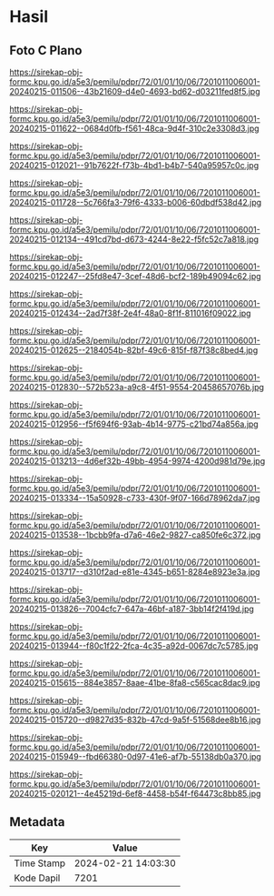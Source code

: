 # Hasil

## Foto C Plano

https://sirekap-obj-formc.kpu.go.id/a5e3/pemilu/pdpr/72/01/01/10/06/7201011006001-20240215-011506--43b21609-d4e0-4693-bd62-d03211fed8f5.jpg

https://sirekap-obj-formc.kpu.go.id/a5e3/pemilu/pdpr/72/01/01/10/06/7201011006001-20240215-011622--0684d0fb-f561-48ca-9d4f-310c2e3308d3.jpg

https://sirekap-obj-formc.kpu.go.id/a5e3/pemilu/pdpr/72/01/01/10/06/7201011006001-20240215-012021--91b7622f-f73b-4bd1-b4b7-540a95957c0c.jpg

https://sirekap-obj-formc.kpu.go.id/a5e3/pemilu/pdpr/72/01/01/10/06/7201011006001-20240215-011728--5c766fa3-79f6-4333-b006-60dbdf538d42.jpg

https://sirekap-obj-formc.kpu.go.id/a5e3/pemilu/pdpr/72/01/01/10/06/7201011006001-20240215-012134--491cd7bd-d673-4244-8e22-f5fc52c7a818.jpg

https://sirekap-obj-formc.kpu.go.id/a5e3/pemilu/pdpr/72/01/01/10/06/7201011006001-20240215-012247--25fd8e47-3cef-48d6-bcf2-189b49094c62.jpg

https://sirekap-obj-formc.kpu.go.id/a5e3/pemilu/pdpr/72/01/01/10/06/7201011006001-20240215-012434--2ad7f38f-2e4f-48a0-8f1f-811016f09022.jpg

https://sirekap-obj-formc.kpu.go.id/a5e3/pemilu/pdpr/72/01/01/10/06/7201011006001-20240215-012625--2184054b-82bf-49c6-815f-f87f38c8bed4.jpg

https://sirekap-obj-formc.kpu.go.id/a5e3/pemilu/pdpr/72/01/01/10/06/7201011006001-20240215-012830--572b523a-a9c8-4f51-9554-20458657076b.jpg

https://sirekap-obj-formc.kpu.go.id/a5e3/pemilu/pdpr/72/01/01/10/06/7201011006001-20240215-012956--f5f694f6-93ab-4b14-9775-c21bd74a856a.jpg

https://sirekap-obj-formc.kpu.go.id/a5e3/pemilu/pdpr/72/01/01/10/06/7201011006001-20240215-013213--4d6ef32b-49bb-4954-9974-4200d981d79e.jpg

https://sirekap-obj-formc.kpu.go.id/a5e3/pemilu/pdpr/72/01/01/10/06/7201011006001-20240215-013334--15a50928-c733-430f-9f07-166d78962da7.jpg

https://sirekap-obj-formc.kpu.go.id/a5e3/pemilu/pdpr/72/01/01/10/06/7201011006001-20240215-013538--1bcbb9fa-d7a6-46e2-9827-ca850fe6c372.jpg

https://sirekap-obj-formc.kpu.go.id/a5e3/pemilu/pdpr/72/01/01/10/06/7201011006001-20240215-013717--d310f2ad-e81e-4345-b651-8284e8923e3a.jpg

https://sirekap-obj-formc.kpu.go.id/a5e3/pemilu/pdpr/72/01/01/10/06/7201011006001-20240215-013826--7004cfc7-647a-46bf-a187-3bb14f2f419d.jpg

https://sirekap-obj-formc.kpu.go.id/a5e3/pemilu/pdpr/72/01/01/10/06/7201011006001-20240215-013944--f80c1f22-2fca-4c35-a92d-0067dc7c5785.jpg

https://sirekap-obj-formc.kpu.go.id/a5e3/pemilu/pdpr/72/01/01/10/06/7201011006001-20240215-015615--884e3857-8aae-41be-8fa8-c565cac8dac9.jpg

https://sirekap-obj-formc.kpu.go.id/a5e3/pemilu/pdpr/72/01/01/10/06/7201011006001-20240215-015720--d9827d35-832b-47cd-9a5f-51568dee8b16.jpg

https://sirekap-obj-formc.kpu.go.id/a5e3/pemilu/pdpr/72/01/01/10/06/7201011006001-20240215-015949--fbd66380-0d97-41e6-af7b-55138db0a370.jpg

https://sirekap-obj-formc.kpu.go.id/a5e3/pemilu/pdpr/72/01/01/10/06/7201011006001-20240215-020121--4e45219d-6ef8-4458-b54f-f64473c8bb85.jpg


## Metadata

| Key        | Value               |
| ---------- | ------------------- |
| Time Stamp | 2024-02-21 14:03:30 |
| Kode Dapil | 7201                |



